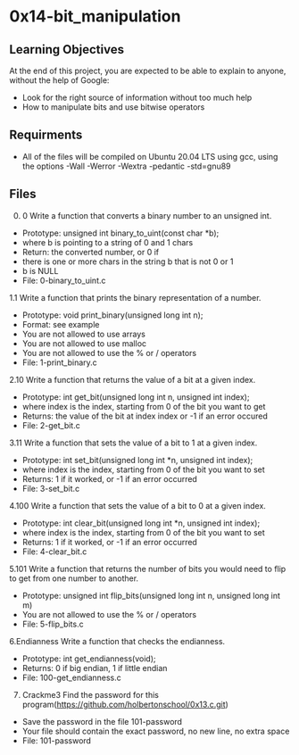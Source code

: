 # 0x14-bit_manipulation
## Learning Objectives
At the end of this project, you are expected to be able to explain to anyone, without the help of Google:
- Look for the right source of information without too much help
- How to manipulate bits and use bitwise operators
## Requirments
- All of the files will be compiled on Ubuntu 20.04 LTS using gcc, using the options -Wall -Werror -Wextra -pedantic -std=gnu89
## Files
0. 0
Write a function that converts a binary number to an unsigned int.

- Prototype: unsigned int binary_to_uint(const char *b);
- where b is pointing to a string of 0 and 1 chars
- Return: the converted number, or 0 if
- there is one or more chars in the string b that is not 0 or 1
- b is NULL
- File: 0-binary_to_uint.c

1.1
Write a function that prints the binary representation of a number.

- Prototype: void print_binary(unsigned long int n);
- Format: see example
- You are not allowed to use arrays
- You are not allowed to use malloc
- You are not allowed to use the % or / operators
- File: 1-print_binary.c

2.10
Write a function that returns the value of a bit at a given index.

- Prototype: int get_bit(unsigned long int n, unsigned int index);
- where index is the index, starting from 0 of the bit you want to get
- Returns: the value of the bit at index index or -1 if an error occured
- File: 2-get_bit.c

3.11
Write a function that sets the value of a bit to 1 at a given index.

- Prototype: int set_bit(unsigned long int *n, unsigned int index);
- where index is the index, starting from 0 of the bit you want to set
- Returns: 1 if it worked, or -1 if an error occurred
- File: 3-set_bit.c

4.100
Write a function that sets the value of a bit to 0 at a given index.

- Prototype: int clear_bit(unsigned long int *n, unsigned int index);
- where index is the index, starting from 0 of the bit you want to set
- Returns: 1 if it worked, or -1 if an error occurred
- File: 4-clear_bit.c

5.101
Write a function that returns the number of bits you would need to flip to get from one number to another.

- Prototype: unsigned int flip_bits(unsigned long int n, unsigned long int m)
- You are not allowed to use the % or / operators
- File: 5-flip_bits.c

6.Endianness
Write a function that checks the endianness.

- Prototype: int get_endianness(void);
- Returns: 0 if big endian, 1 if little endian
- File: 100-get_endianness.c

7. Crackme3
Find the password for this program(https://github.com/holbertonschool/0x13.c.git)

- Save the password in the file 101-password
- Your file should contain the exact password, no new line, no extra space
- File: 101-password

